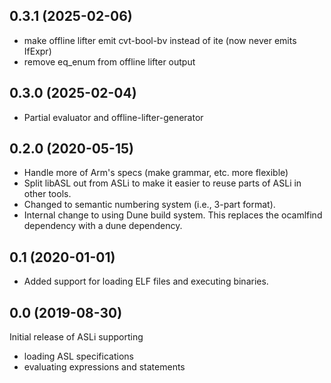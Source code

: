 

0.3.1 (2025-02-06)
------------------

* make offline lifter emit cvt-bool-bv instead of ite (now never emits IfExpr)
* remove eq_enum from offline lifter output

0.3.0 (2025-02-04)
------------------

* Partial evaluator and offline-lifter-generator

0.2.0 (2020-05-15)
------------------

* Handle more of Arm's specs (make grammar, etc. more flexible)
* Split libASL out from ASLi to make it easier to reuse
  parts of ASLi in other tools.
* Changed to semantic numbering system (i.e., 3-part format).
* Internal change to using Dune build system.
  This replaces the ocamlfind dependency with a dune dependency.


0.1 (2020-01-01)
----------------

* Added support for loading ELF files and executing binaries.


0.0 (2019-08-30)
----------------

Initial release of ASLi supporting

- loading ASL specifications
- evaluating expressions and statements
